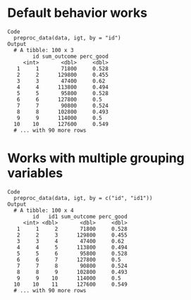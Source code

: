 # Default behavior works

    Code
      preproc_data(data, igt, by = "id")
    Output
      # A tibble: 100 x 3
            id sum_outcome perc_good
         <int>       <dbl>     <dbl>
       1     1       71800     0.528
       2     2      129800     0.455
       3     3       47400     0.62 
       4     4      113800     0.494
       5     5       95800     0.528
       6     6      127800     0.5  
       7     7       90800     0.524
       8     8      102800     0.493
       9     9      114000     0.5  
      10    10      127600     0.549
      # ... with 90 more rows

# Works with multiple grouping variables

    Code
      preproc_data(data, igt, by = c("id", "id1"))
    Output
      # A tibble: 100 x 4
            id   id1 sum_outcome perc_good
         <int> <dbl>       <dbl>     <dbl>
       1     1     2       71800     0.528
       2     2     3      129800     0.455
       3     3     4       47400     0.62 
       4     4     5      113800     0.494
       5     5     6       95800     0.528
       6     6     7      127800     0.5  
       7     7     8       90800     0.524
       8     8     9      102800     0.493
       9     9    10      114000     0.5  
      10    10    11      127600     0.549
      # ... with 90 more rows


